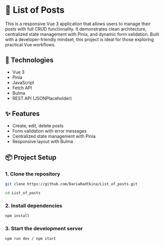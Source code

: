 # 📝 List of Posts

This is a responsive Vue 3 application that allows users to manage their posts with full CRUD functionality. It demonstrates clean architecture, centralized state management with Pinia, and dynamic form validation. Built with a developer-friendly mindset, this project is ideal for those exploring practical Vue workflows.

## 🔧 Technologies

- Vue 3
- Pinia
- JavaScript
- Fetch API
- Bulma
- REST API (JSONPlaceholder)

## ✨ Features

- Create, edit, delete posts
- Form validation with error messages
- Centralized state management with Pinia
- Responsive layout with Bulma

## 📦 Project Setup
### 1. Clone the repository
```bash
git clone https://github.com/DariaRadtkina/List_of_posts.git
```
```bash
cd List_of_posts
```

### 2. Install dependencies
```bash
npm install
```

### 3. Start the development server
```bash
npm run dev / npm start
```
